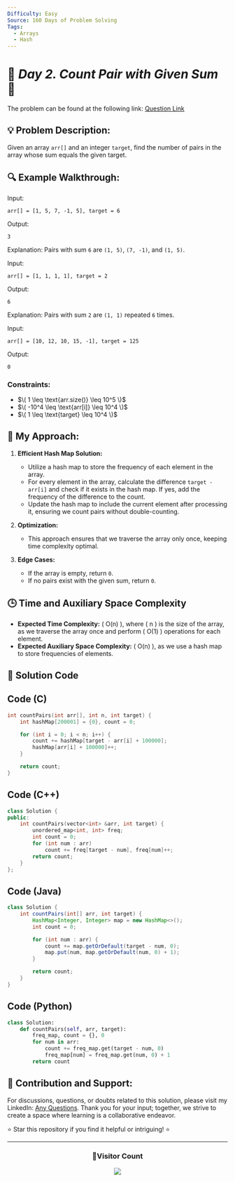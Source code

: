```yaml
---
Difficulty: Easy
Source: 160 Days of Problem Solving
Tags:
  - Arrays
  - Hash
---
```


# 🚀 _Day 2. Count Pair with Given Sum_ 🧠

The problem can be found at the following link: [Question Link](https://www.geeksforgeeks.org/batch/gfg-160-problems/track/hashing-gfg-160/problem/count-pairs-with-given-sum--150253)

## 💡 **Problem Description:**

Given an array `arr[]` and an integer `target`, find the number of pairs in the array whose sum equals the given target.

## 🔍 **Example Walkthrough:**

Input:

```
arr[] = [1, 5, 7, -1, 5], target = 6
```

Output:

```
3
```

Explanation: Pairs with sum `6` are `(1, 5)`, `(7, -1)`, and `(1, 5)`.

Input:

```
arr[] = [1, 1, 1, 1], target = 2
```

Output:

```
6
```

Explanation: Pairs with sum `2` are `(1, 1)` repeated `6` times.

Input:

```
arr[] = [10, 12, 10, 15, -1], target = 125
```

Output:

```
0
```

### Constraints:

- $\( 1 \leq \text{arr.size()} \leq 10^5 \)$
- $\( -10^4 \leq \text{arr[i]} \leq 10^4 \)$
- $\( 1 \leq \text{target} \leq 10^4 \)$

## 🎯 **My Approach:**

1. **Efficient Hash Map Solution:**

   - Utilize a hash map to store the frequency of each element in the array.
   - For every element in the array, calculate the difference `target - arr[i]` and check if it exists in the hash map. If yes, add the frequency of the difference to the count.
   - Update the hash map to include the current element after processing it, ensuring we count pairs without double-counting.

2. **Optimization:**

   - This approach ensures that we traverse the array only once, keeping time complexity optimal.

3. **Edge Cases:**
   - If the array is empty, return `0`.
   - If no pairs exist with the given sum, return `0`.

## 🕒 **Time and Auxiliary Space Complexity**

- **Expected Time Complexity:** \( O(n) \), where \( n \) is the size of the array, as we traverse the array once and perform \( O(1) \) operations for each element.
- **Expected Auxiliary Space Complexity:** \( O(n) \), as we use a hash map to store frequencies of elements.

## 📝 **Solution Code**

## Code (C)

```c
int countPairs(int arr[], int n, int target) {
    int hashMap[200001] = {0}, count = 0;

    for (int i = 0; i < n; i++) {
        count += hashMap[target - arr[i] + 100000];
        hashMap[arr[i] + 100000]++;
    }

    return count;
}
```

## Code (C++)

```cpp
class Solution {
public:
    int countPairs(vector<int> &arr, int target) {
        unordered_map<int, int> freq;
        int count = 0;
        for (int num : arr)
            count += freq[target - num], freq[num]++;
        return count;
    }
};
```

## Code (Java)

```java
class Solution {
    int countPairs(int[] arr, int target) {
        HashMap<Integer, Integer> map = new HashMap<>();
        int count = 0;

        for (int num : arr) {
            count += map.getOrDefault(target - num, 0);
            map.put(num, map.getOrDefault(num, 0) + 1);
        }

        return count;
    }
}
```

## Code (Python)

```python
class Solution:
    def countPairs(self, arr, target):
        freq_map, count = {}, 0
        for num in arr:
            count += freq_map.get(target - num, 0)
            freq_map[num] = freq_map.get(num, 0) + 1
        return count
```

## 🎯 **Contribution and Support:**

For discussions, questions, or doubts related to this solution, please visit my LinkedIn: [Any Questions](https://www.linkedin.com/in/patel-hetkumar-sandipbhai-8b110525a/). Thank you for your input; together, we strive to create a space where learning is a collaborative endeavor.

⭐ Star this repository if you find it helpful or intriguing! ⭐

---

<div align=center>
  <h3><b>📍Visitor Count</b></h3>
</div>

<p align="center" >   
  <img src="https://visitor-badge.laobi.icu/badge?page_id=Hunterdii.GeeksforGeeks-POTD" />  
</p>
